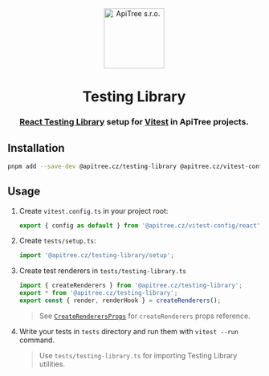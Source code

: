 <div align="center">

<a href="https://github.com/ApiTreeCZ">
<img alt="ApiTree s.r.o." src="https://www.apitree.cz/static/images/logo-header.svg" width="120" />
</a>

# Testing Library

### [React Testing Library](https://testing-library.com/docs/react-testing-library/intro/) setup for [Vitest](https://vitest.dev) in ApiTree projects.

</div>

## Installation

```bash
pnpm add --save-dev @apitree.cz/testing-library @apitree.cz/vitest-config vitest
```

## Usage

1. Create `vitest.config.ts` in your project root:

   ```typescript
   export { config as default } from '@apitree.cz/vitest-config/react';
   ```

2. Create `tests/setup.ts`:

   ```typescript
   import '@apitree.cz/testing-library/setup';
   ```

3. Create test renderers in `tests/testing-library.ts`

   ```typescript jsx
   import { createRenderers } from '@apitree.cz/testing-library';
   export * from '@apitree.cz/testing-library';
   export const { render, renderHook } = createRenderers();
   ```

   > See [`CreateRenderersProps`](./src/testing-library.ts) for `createRenderers` props reference.

4. Write your tests in `tests` directory and run them with `vitest --run` command.

   > Use `tests/testing-library.ts` for importing Testing Library utilities.
